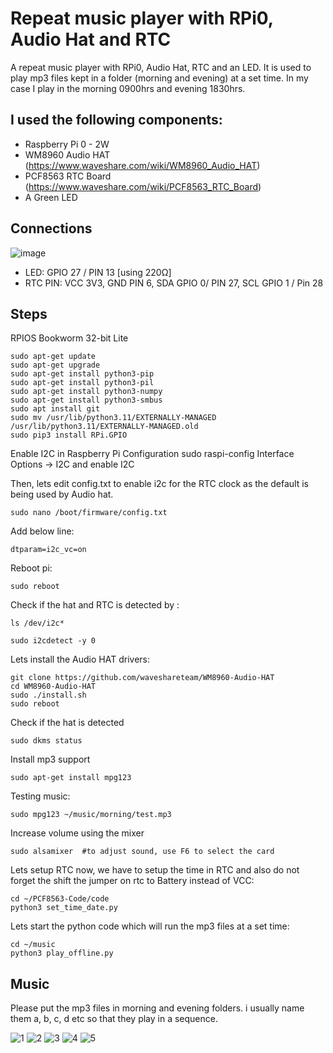 # Repeat music player with RPi0, Audio Hat and RTC

A repeat music player with RPi0, Audio Hat, RTC and an LED. It is used to play mp3 files kept in a folder (morning and evening) at a set time. In my case I play in the morning 0900hrs and evening 1830hrs. 

## I used the following components:
- Raspberry Pi 0 - 2W
- WM8960 Audio HAT (https://www.waveshare.com/wiki/WM8960_Audio_HAT)
- PCF8563 RTC Board (https://www.waveshare.com/wiki/PCF8563_RTC_Board)
- A Green LED

## Connections
![image](https://github.com/user-attachments/assets/21929334-1121-46c5-83fc-f2d150c74154)

- LED: GPIO 27 / PIN 13  [using 220Ω]
- RTC PIN: VCC 3V3, GND PIN 6, SDA GPIO 0/ PIN 27, SCL GPIO 1 / Pin 28


## Steps
RPIOS Bookworm 32-bit Lite
```
sudo apt-get update
sudo apt-get upgrade
sudo apt-get install python3-pip
sudo apt-get install python3-pil
sudo apt-get install python3-numpy
sudo apt-get install python3-smbus
sudo apt install git
sudo mv /usr/lib/python3.11/EXTERNALLY-MANAGED /usr/lib/python3.11/EXTERNALLY-MANAGED.old
sudo pip3 install RPi.GPIO
```

Enable I2C in Raspberry Pi Configuration
sudo raspi-config
Interface Options → I2C and enable I2C

Then, lets edit config.txt to enable i2c for the RTC clock as the default is being used by Audio hat.
```
sudo nano /boot/firmware/config.txt
```
Add below line:
```
dtparam=i2c_vc=on
```
Reboot pi:
```
sudo reboot
```
Check if the hat and RTC is detected by : 
```
ls /dev/i2c*
```
```
sudo i2cdetect -y 0
```

Lets install the Audio HAT drivers:
```
git clone https://github.com/waveshareteam/WM8960-Audio-HAT
cd WM8960-Audio-HAT
sudo ./install.sh 
sudo reboot
```
Check if the hat is detected
```
sudo dkms status
```
Install mp3 support
```
sudo apt-get install mpg123
```
Testing music:
```
sudo mpg123 ~/music/morning/test.mp3
```
Increase volume using the mixer
```
sudo alsamixer  #to adjust sound, use F6 to select the card
```

Lets setup RTC now, we have to setup the time in RTC and also do not forget the shift the jumper on rtc to Battery instead of VCC:
```
cd ~/PCF8563-Code/code
python3 set_time_date.py
```

Lets start the python code which will run the mp3 files at a set time:
```
cd ~/music
python3 play_offline.py
```

## Music
Please put the mp3 files in morning and evening folders. i usually name them a, b, c, d etc so that they play in a sequence.

![1](https://github.com/user-attachments/assets/8ccb6c46-9650-47ac-a95f-7faca7050677)
![2](https://github.com/user-attachments/assets/b8574ecf-2878-4122-8ff8-aad4a2d31599)
![3](https://github.com/user-attachments/assets/40fffe5b-3da5-4de3-9e07-64b3a02e660a)
![4](https://github.com/user-attachments/assets/238da8cd-0646-4bfc-8bfe-41c5872ebdfc)
![5](https://github.com/user-attachments/assets/f380cc68-ca0f-4346-8538-193a2e272df0)
